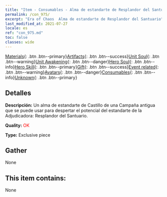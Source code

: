 ```yaml
---
title: "Item - Consumables - Alma de estandarte de Resplandor del Santuario"
permalink: /con_975/
excerpt: "Era of Chaos  Alma de estandarte de Resplandor del Santuario"
last_modified_at: 2021-07-27
locale: es
ref: "con_975.md"
toc: false
classes: wide
---
```

 [Materials](/ItemsES/){: .btn .btn--primary}[Artifacts](/ItemsES/Artifacts/){: .btn .btn--success}[Unit Soul](/ItemsES/UnitSoul/){: .btn .btn--warning}[Unit Awakening](/ItemsES/UnitAwakening/){: .btn .btn--danger}[Hero Soul](/ItemsES/HeroSoul/){: .btn .btn--info}[Hero Skill](/ItemsES/HeroSkill/){: .btn .btn--primary}[Gift](/ItemsES/Gift/){: .btn .btn--success}[Event related](/ItemsES/Events/){: .btn .btn--warning}[Avatars](/ItemsES/Avatars/){: .btn .btn--danger}[Consumables](/ItemsES/Consumables/){: .btn .btn--info}[Unknown](/ItemsES/Unknown/){: .btn .btn--primary}

## Detalles
 **Descripción:** Un alma de estandarte de Castillo de una Campaña antigua que se puede usar para despertar el potencial del estandarte de la Adjudicadora: Resplandor del Santuario.

 **Quality:** <span style="color: #FF0000">OK</span>

 **Type:** Exclusive piece

## Gather

  None

## This item contains:

  None

